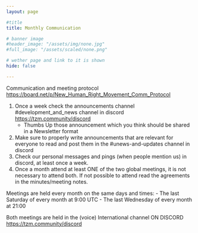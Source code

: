 ```yaml
---
layout: page

#title
title: Monthly Communication

# banner image
#header_image: "/assets/img/none.jpg"
#full_image: "/assets/scaled/none.png"

# wether page and link to it is shown
hide: false

---
```


Communication and meeting protocol
https://board.net/p/New_Human_Right_Movement_Comm_Protocol

1. Once a week check the announcements channel #development_and_news channel in discord https://tzm.community/discord
    - Thumbs Up those announcement which you think should be shared in a Newsletter format
2. Make sure to properly write announcements that are relevant for everyone to read and post them in the #unews-and-updates channel in discord
3. Check our personal messages and pings (when people mention us) in discord, at least once a week. 
4. Once a month attend at least ONE of the two global meetings, it is not necessary to attend both. If not possible to attend read the agreements in the minutes/meeting notes. 

Meetings are held every month on the same days and times: 
    - The last Saturday of every month at 9:00 UTC
    - The last Wednesday of every month at 21:00 

Both meetings are held in the (voice) International channel ON DISCORD https://tzm.community/discord
